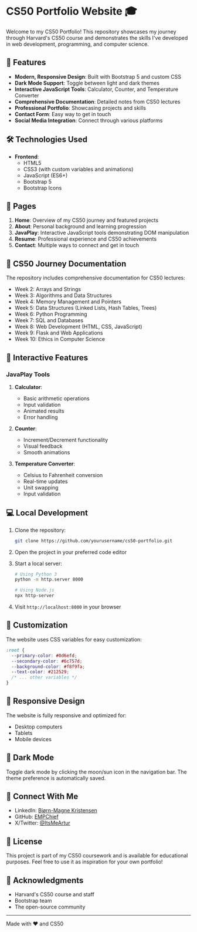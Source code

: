 # CS50 Portfolio Website 🎓

Welcome to my CS50 Portfolio! This repository showcases my journey through Harvard's CS50 course and demonstrates the skills I've developed in web development, programming, and computer science.

## 🌟 Features

- **Modern, Responsive Design**: Built with Bootstrap 5 and custom CSS
- **Dark Mode Support**: Toggle between light and dark themes
- **Interactive JavaScript Tools**: Calculator, Counter, and Temperature Converter
- **Comprehensive Documentation**: Detailed notes from CS50 lectures
- **Professional Portfolio**: Showcasing projects and skills
- **Contact Form**: Easy way to get in touch
- **Social Media Integration**: Connect through various platforms

## 🛠️ Technologies Used

- **Frontend**:
  - HTML5
  - CSS3 (with custom variables and animations)
  - JavaScript (ES6+)
  - Bootstrap 5
  - Bootstrap Icons

## 📱 Pages

1. **Home**: Overview of my CS50 journey and featured projects
2. **About**: Personal background and learning progression
3. **JavaPlay**: Interactive JavaScript tools demonstrating DOM manipulation
4. **Resume**: Professional experience and CS50 achievements
5. **Contact**: Multiple ways to connect and get in touch

## 🎯 CS50 Journey Documentation

The repository includes comprehensive documentation for CS50 lectures:

- Week 2: Arrays and Strings
- Week 3: Algorithms and Data Structures
- Week 4: Memory Management and Pointers
- Week 5: Data Structures (Linked Lists, Hash Tables, Trees)
- Week 6: Python Programming
- Week 7: SQL and Databases
- Week 8: Web Development (HTML, CSS, JavaScript)
- Week 9: Flask and Web Applications
- Week 10: Ethics in Computer Science

## 🚀 Interactive Features

### JavaPlay Tools
1. **Calculator**:
   - Basic arithmetic operations
   - Input validation
   - Animated results
   - Error handling

2. **Counter**:
   - Increment/Decrement functionality
   - Visual feedback
   - Smooth animations

3. **Temperature Converter**:
   - Celsius to Fahrenheit conversion
   - Real-time updates
   - Unit swapping
   - Input validation

## 💻 Local Development

1. Clone the repository:
   ```bash
   git clone https://github.com/yourusername/cs50-portfolio.git
   ```

2. Open the project in your preferred code editor

3. Start a local server:
   ```bash
   # Using Python 3
   python -m http.server 8000
   
   # Using Node.js
   npx http-server
   ```

4. Visit `http://localhost:8000` in your browser

## 🎨 Customization

The website uses CSS variables for easy customization:

```css
:root {
  --primary-color: #0d6efd;
  --secondary-color: #6c757d;
  --background-color: #f8f9fa;
  --text-color: #212529;
  /* ... other variables */
}
```

## 📱 Responsive Design

The website is fully responsive and optimized for:
- Desktop computers
- Tablets
- Mobile devices

## 🌙 Dark Mode

Toggle dark mode by clicking the moon/sun icon in the navigation bar. The theme preference is automatically saved.

## 🤝 Connect With Me

- LinkedIn: [Bjørn-Magne Kristensen](https://www.linkedin.com/in/bjørn-magne-kristensen-884b2a225/)
- GitHub: [EMPChief](https://github.com/EMPChief)
- X/Twitter: [@ItsMeArtur](https://x.com/ItsMeArtur)

## 📄 License

This project is part of my CS50 coursework and is available for educational purposes. Feel free to use it as inspiration for your own portfolio!

## 🙏 Acknowledgments

- Harvard's CS50 course and staff
- Bootstrap team
- The open-source community

---
Made with ❤️ and CS50 